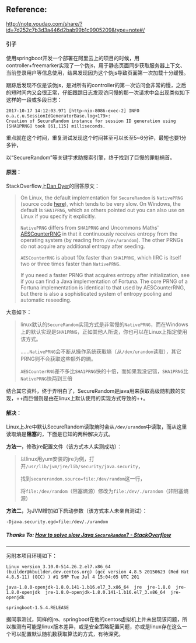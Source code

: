 Reference:
--
http://note.youdao.com/share/?id=7d252c7b3d3a446d2bab99b1c9905209&type=note#/

#### 引子
使用springboot开发一个部署在阿里云上的项目的时候，用controller+freemarker实现了一个伪js，用于静态页面同步获取服务器上下文、当前登录用户等信息使用，结果发现因为这个伪js导致页面第一次加载十分缓慢。

跟踪后发现不仅是该伪js，是对所有的controller的第一次访问会非常的慢，之后的短时间内又会很正常，仔细跟踪日志发现访问慢的那一次请求中会出现类似如下这样的一段或多段日志：

```
2017-10-17 14:12:03.971 [http-nio-8086-exec-2] INFO  o.a.c.u.SessionIdGeneratorBase.log<179>:
Creation of SecureRandom instance for session ID generation using [SHA1PRNG] took [61,115] milliseconds.
```
重点就在这个时间，重复测试发现这个时间甚至可以长至5~6分钟，最短也要1分多钟，

以“SecureRandom”等关键字求助搜索引擎，终于找到了巨慢的罪魁祸首。

#### 原因：
StackOverflow上[Dan Dyer](https://stackoverflow.com/users/5171/dan-dyer)的回答原文：
> On Linux, the default implementation for `SecureRandom` is `NativePRNG` (source code [here](http://www.java2s.com/Open-Source/Java/6.0-JDK-Platform/solaris/sun/security/provider/NativePRNG.java.htm)), which tends to be very slow. On Windows, the default is `SHA1PRNG`, which as others pointed out you can also use on Linux if you specify it explicitly.
> 
> `NativePRNG` differs from `SHA1PRNG` and Uncommons Maths' [AESCounterRNG](http://maths.uncommons.org/api/org/uncommons/maths/random/AESCounterRNG.html) in that it continuously receives entropy from the operating system (by reading from `/dev/urandom`). The other PRNGs do not acquire any additional entropy after seeding.
> 
> `AESCounterRNG` is about 10x faster than `SHA1PRNG`, which IIRC is itself two or three times faster than `NativePRNG`.
> 
> If you need a faster PRNG that acquires entropy after initialization, see if you can find a Java implementation of Fortuna. The core PRNG of a Fortuna implementation is identical to that used by AESCounterRNG, but there is also a sophisticated system of entropy pooling and automatic reseeding.

大意如下：
> linux默认的`SecureRandom`实现方式是非常慢的`NativePRNG`，而在Windows上的默认实现是`SHA1PRNG`，正如其他人所说，你也可以在Linux上指定使用该方式。
> 
> ……`NativePRNG`会不断从操作系统获取熵（从`/dev/urandom`读取），其它PRNG则不会获取这些额外的熵。
> 
> `AESCounterRNG`差不多比`SHA1PRNG`快的十倍，而如果我没记错，`SHA1PRNG`比`NativePRNG`快两到三倍

结合其它资料，终于弄明白了，SecureRandom是java用来获取高级随机数的实现，++而巨慢则是由在linux上默认使用的实现方式导致的++。

#### 解决：

Linux上Jre中默认SecureRandom读取熵时会从`/dev/urandom`中读取，而从这里读取熵是**阻塞**的，下面是已知的两种解决方式。

**方法一**，修改jre配置文件（该方式本人实测成功）：
> 以linux用yum安装的jre为例，打开`/usr/lib/jvm/jre/lib/security/java.security`，
> 
> 找到`securerandom.source=file:/dev/random`这一行，
> 
> 将`file:/dev/random`（阻塞熵源）修改为`file:/dev/./urandom`（非阻塞熵源）

**方法二**，为JVM增加如下启动参数（该方式本人未亲自测试）：
```
-Djava.security.egd=file:/dev/./urandom
```

##### Thanks To: [How to solve slow Java `SecureRandom`? - StackOverflow](https://stackoverflow.com/questions/137212/how-to-solve-slow-java-securerandom)

---
另附本项目环境如下：
```
Linux version 3.10.0-514.26.2.el7.x86_64 (builder@kbuilder.dev.centos.org) (gcc version 4.8.5 20150623 (Red Hat 4.8.5-11) (GCC) ) #1 SMP Tue Jul 4 15:04:05 UTC 201

java-1.8.0-openjdk-1.8.0.141-1.b16.el7_3.x86_64  jre  jre-1.8.0  jre-1.8.0-openjdk  jre-1.8.0-openjdk-1.8.0.141-1.b16.el7_3.x86_64  jre-openjdk

springboot-1.5.4.RELEASE
```

据同事测试，同样的jre、springboot在他的centos虚拟机上并未出现该问题，所以推测有可能是linux版本差异，或是安全策略配置问题，亦或是linux存在这么一个可以配置默认随机数获取算法的方式，有待深究。
